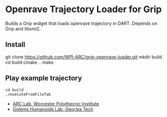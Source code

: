 Openrave Trajectory Loader for Grip
==================

Builds a Grip widget that loads openrave trajectory in DART. Depends on Grip and libxml2.

Install
-------

   git clone https://github.com/WPI-ARC/grip-openrave-loader.git
   mkdir build
   cd build 
   cmake ..
   make
   

Play example trajectory
------------

    cd build
    ./executeFromFileTab


* [ARC Lab, Worcester Polythecnic Institute](http://http://arc.wpi.edu/)
* [Golems Humanoids Lab, Georgia Tech](http://golems.org/)
